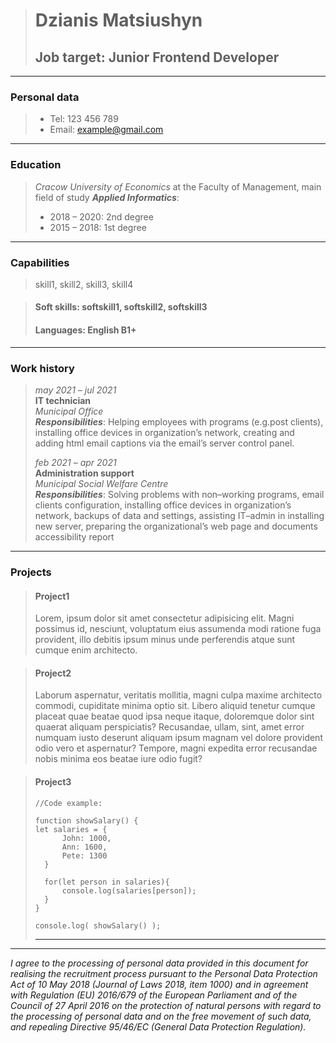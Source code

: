 ># **Dzianis Matsiushyn**
>
>## **Job target**: Junior  Frontend Developer 

---
### **Personal data**
> - Tel: 123 456 789
> - Email: example@gmail.com

---
### **Education**
> *Cracow University of Economics* at the Faculty of Management, main field of study ___Applied Informatics___:
> - 2018 – 2020: 2nd degree 
> - 2015 – 2018: 1st degree 

---
### **Capabilities**
>  skill1, skill2, skill3, skill4

> #### **Soft skills**: softskill1, softskill2, softskill3
> #### **Languages**: English B1+

---
### **Work history**
>   *may 2021 – jul 2021*   
>   **IT technician**  
>   *Municipal Office*  
>***Responsibilities***: Helping employees with programs (e.g.post clients), installing office devices in organization’s network, creating and adding html email captions via the email’s server control panel.
>
>*feb 2021 – apr 2021*  
>**Administration support**  
>*Municipal Social Welfare Centre*  
>***Responsibilities***: Solving problems with non–working programs, email clients configuration, installing office devices in organization’s network, backups of data and settings, assisting IT–admin in installing new server, preparing the organizational’s web page and documents accessibility report
---
### **Projects**
> #### **Project1**
> Lorem, ipsum dolor sit amet consectetur adipisicing elit. Magni possimus id, nesciunt, voluptatum eius assumenda modi ratione fuga provident, illo debitis ipsum minus unde perferendis atque sunt cumque enim architecto.

> #### **Project2**
> Laborum aspernatur, veritatis mollitia, magni culpa maxime architecto commodi, cupiditate minima optio sit. Libero aliquid tenetur cumque placeat quae beatae quod ipsa neque itaque, doloremque dolor sint quaerat aliquam perspiciatis?
Recusandae, ullam, sint, amet error numquam iusto deserunt aliquam ipsum magnam vel dolore provident odio vero et aspernatur? Tempore, magni expedita error recusandae nobis minima eos beatae iure odio fugit?

> #### **Project3**
>        
>```
>//Code example:
>
>function showSalary() {
> let salaries = {
>		John: 1000,
>		Ann: 1600,
>		Pete: 1300
>	}  	
>
>	for(let person in salaries){
>		console.log(salaries[person]);
>	}
>}
>
>console.log( showSalary() );
>```
>---
---
*I agree to the processing of personal data provided in this document for realising the recruitment process pursuant to the Personal Data Protection Act of 10 May 2018 (Journal of Laws 2018, item 1000) and in agreement with Regulation (EU) 2016/679 of the European Parliament and of the Council of 27 April 2016 on the protection of natural persons with regard to the processing of personal data and on the free movement of such data, and repealing Directive 95/46/EC (General Data Protection Regulation).*